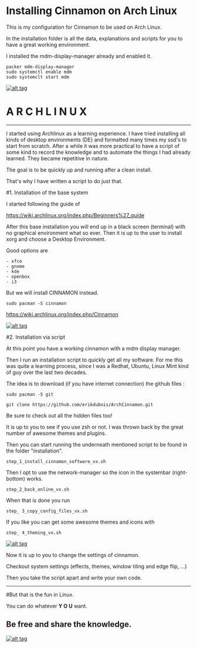 # Installing Cinnamon on Arch Linux

This is my configuration for Cinnamon to be used on Arch Linux.

In the installation folder is all the data, explanations and scripts for you to have a great working environment.

I installed the mdm-display-manager already and enabled it.

	packer mdm-display-manager
	sudo systemctl enable mdm
	sudo systemclt start mdm


<a target="_blank" href="http://erikdubois.be/wp-content/uploads/2015/05/archcinnamon12.jpg">
<img style="max-width:100%;" data-canonical-src="http://erikdubois.be/wp-content/uploads/2015/05/archcinnamon12.jpg" alt="alt tag" src="http://erikdubois.be/wp-content/uploads/2015/05/archcinnamon12.jpg">
</a>




# A R C H L I N U X 
----------------------- 

I started using Archlinux as a learning experience. I have tried installing all kinds of desktop environments (DE) and formatted many times my ssd's to start from scratch. After a while it was more practical to have a script of some kind to record the knowledge and to automate the things I had already learned. They became repetitive in nature.

The goal is to be quickly up and running after a clean install. 

That's why I have written a script to do just that. 

#1. Installation of the base system

I started following the guide of 

https://wiki.archlinux.org/index.php/Beginners%27_guide

After this base installation you will end up in a black screen (terminal) with no graphical environment what so ever. Then it is up to the user to install xorg and choose a Desktop Environment.

Good options are

	- xfce
	- gnome
	- kde
	- openbox
	- i3

But we will install CINNAMON instead.

	sudo pacman -S cinnamon

https://wiki.archlinux.org/index.php/Cinnamon



<a target="_blank" href="http://erikdubois.be/wp-content/uploads/2015/05/archcinnamon3.jpg">
<img style="max-width:100%;" data-canonical-src="http://erikdubois.be/wp-content/uploads/2015/05/archcinnamon3.jpg" alt="alt tag" src="http://erikdubois.be/wp-content/uploads/2015/05/archcinnamon3.jpg">
</a>






#2. Installation via script

At this point you have a working cinnamon with a mdm display manager.

Then I run an installation script to quickly  get all my software. For me this was quite a learning process, since I was a Redhat, Ubuntu, Linux Mint kind of guy over the last two decades. 

The idea is to download (if you have internet connection) the github files :

	sudo pacman -S git

	git clone https://github.com/erikdubois/ArchCinnamon.git


Be sure to check out all the hidden files too!

It is up to you to see if you use zsh or not. I was thrown back by the great number of awesome themes and plugins.

Then you can start running the underneath mentioned script to be found in the folder "installation".

	step_1_install_cinnamon_software_vx.sh

Then I opt to use the network-manager so the icon in the systembar (right-bottom) works.

	step_2_back_online_vx.sh

When that is done you run

	step_ 3_copy_config_files_vx.sh

If you like you can get some awesome themes and icons with 

	step_ 4_theming_vx.sh



<a target="_blank" href="http://erikdubois.be/wp-content/uploads/2015/05/archcinnamon21.jpg">
<img style="max-width:100%;" data-canonical-src="http://erikdubois.be/wp-content/uploads/2015/05/archcinnamon21.jpg" alt="alt tag" src="http://erikdubois.be/wp-content/uploads/2015/05/archcinnamon21.jpg">
</a>

Now it is up to you to change the settings of cinnamon.

Checkout system settings (effects, themes, window tiling and edge flip, ...)


Then you take the script apart and write your own code.

------------------------------------
#But that is the fun in Linux.

You can do whatever <b>Y O U</b> want.

Be free and share the knowledge.
------------------------------------


<a target="_blank" href="http://erikdubois.be/wp-content/uploads/2015/05/archcinnamon4.jpg">
<img style="max-width:100%;" data-canonical-src="http://erikdubois.be/wp-content/uploads/2015/05/archcinnamon4.jpg" alt="alt tag" src="http://erikdubois.be/wp-content/uploads/2015/05/archcinnamon4.jpg">
</a>
